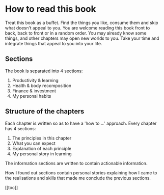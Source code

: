 # How to read this book

Treat this book as a buffet. Find the things you like, consume them and skip what doesn't appeal to you. You are welcome reading this book front to back, back to front or in a random order. You may already know some things, and other chapters may open new worlds to you. Take your time and integrate things that appeal to you into your life.

## Sections

The book is separated into 4 sections:

1. Productivity & learning
2. Health & body recomposition
3. Finance & investment
4. My personal habits

## Structure of the chapters

Each chapter is written so as to have a 'how to ...' approach. Every chapter has 4 sections:

1. The principles in this chapter
2. What you can expect
3. Explanation of each principle
4. My personal story in learning

The information sections are written to contain actionable information.

How I found out sections contain personal stories explaining how I came to the realisations and skills that made me conclude the previous sections.

[[toc]]
